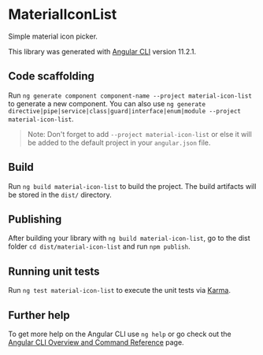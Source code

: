 # MaterialIconList

Simple material icon picker.

This library was generated with [Angular CLI](https://github.com/angular/angular-cli) version 11.2.1.

## Code scaffolding

Run `ng generate component component-name --project material-icon-list` to generate a new component. You can also use `ng generate directive|pipe|service|class|guard|interface|enum|module --project material-icon-list`.
> Note: Don't forget to add `--project material-icon-list` or else it will be added to the default project in your `angular.json` file. 

## Build

Run `ng build material-icon-list` to build the project. The build artifacts will be stored in the `dist/` directory.

## Publishing

After building your library with `ng build material-icon-list`, go to the dist folder `cd dist/material-icon-list` and run `npm publish`.

## Running unit tests

Run `ng test material-icon-list` to execute the unit tests via [Karma](https://karma-runner.github.io).

## Further help

To get more help on the Angular CLI use `ng help` or go check out the [Angular CLI Overview and Command Reference](https://angular.io/cli) page.
